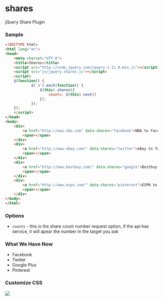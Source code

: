 shares
======

jQuery Share Plugin

### Sample
```html
<!DOCTYPE html>
<html lang="en">
<head>
    <meta charset="UTF-8">
    <title>Shares</title>
    <script src="http://code.jquery.com/jquery-1.11.0.min.js"></script>
    <script src="js/jquery.shares.js"></script>
    <script>
    $(function() {
            $('a').each(function() {
                $(this).shares({
                    counts: $(this).next()
                });
            });
    });
    </script>
</head>
<body>
    <div>
        <a href="http://www.nba.com" data-shares="facebook">NBA to Facebook</a>
        <span></span>
    </div>
    <div>
        <a href="http://www.ebay.com/" data-shares="twitter">eBay to Twitter</a>
        <span></span>
    </div>
    <div>
        <a href="http://www.bestbuy.com/" data-shares="google">Bestbuy to Google Plus</a>
        <span></span>
    </div>
    <div>
        <a href="http://www.espn.com/" data-shares="pinterest">ESPN to Pinterest</a>
        <span></span>
    </div>
</body>
</html>
```

### Options
- `counts` - this is the share count number request option, if the api has service, it will apear the number in the target you ask

### What We Have Now

- Facebook
- Twiiter
- Google Plus
- Pinterest

### Customize CSS

![](https://lh6.googleusercontent.com/-iUu0XBcRUjI/UzOt8cAxzjI/AAAAAAAA89s/wBJfrb1gNEM/s473/shares_result.png)
